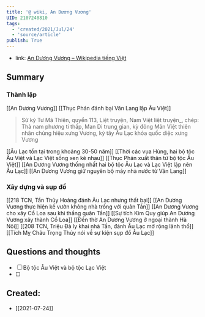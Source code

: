 ```yaml
---
title: '@ wiki, An Dương Vương'
UID: 2107240810
tags:
  - 'created/2021/Jul/24'
  - 'source/article'
publish: True
---
```

- link: [An Dương Vương – Wikipedia tiếng Việt](https://vi.wikipedia.org/wiki/An_D%C6%B0%C6%A1ng_V%C6%B0%C6%A1ng)

## Summary
### Thành lập
[[An Dương Vương]]
[[Thục Phán đánh bại Văn Lang lập Âu Việt]]

 > Sử ký Tư Mã Thiên, quyển 113, Liệt truyện, Nam Việt liệt truyện_, chép: Thả nam phương ti thấp, Man Di trung gian, kỳ đông Mân Việt thiên nhân chúng hiệu xưng Vương, kỳ tây Âu Lạc khỏa quốc diệc xưng Vương
  
[[Âu Lạc tồn tại trong khoảng 30-50 năm]]
[[Thời các vua Hùng, hai bộ tộc Âu Việt và Lạc Việt sống xen kẽ nhau]]
[[Thục Phán xuất thân từ bộ tộc Âu Việt]]
[[An Dương Vương thống nhất hai bộ tộc Âu Lạc và Lạc Việt lập nên Âu Lạc]]
 [[An Dương Vương giữ nguyên bộ máy nhà nước từ Văn Lang]]
 
 ### Xây dựng và sụp đổ
[[218 TCN, Tần Thủy Hoàng đánh Âu Lạc nhưng thất bại]]
[[An Dương Vương thực hiện kế vườn không nhà trống với quân Tần]]
[[An Dương Vương cho xây Cổ Loa sau khi thắng quân Tần]]
[[Sự tích Kim Quy giúp An Dương Vương xây thành Cổ Loa]]
[[Đền thờ An Dương Vương ở ngoại thành Hà Nội]]
[[208 TCN, Triệu Đà ly khai nhà Tần, đánh Âu Lạc mở rộng lãnh thổ]]
[[Tích Mỵ Châu Trọng Thủy nói về sự kiện sụp đổ Âu Lạc]]

## Questions and thoughts
- [ ] Bộ tộc Âu Việt và bộ tộc Lạc Việt
- [ ] 


## Created:
- [[2021-07-24]]
